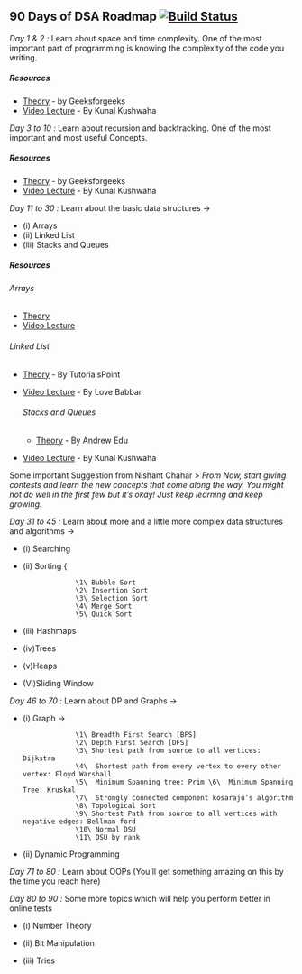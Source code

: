 ## 90 Days of DSA Roadmap [![Build Status](https://travis-ci.org/nannou-org/guide.svg?branch=master)](https://github.com/Supsource/90DaysDSA)

*Day 1 & 2 :*  Learn about space and time complexity. One of the most important part of programming is knowing the complexity of the code you writing.
##### Resources
- [Theory](https://www.geeksforgeeks.org/time-complexity-and-space-complexity/) - by Geeksforgeeks
- [Video Lecture](https://www.youtube.com/watch?v=mV3wrLBbuuE) - By Kunal Kushwaha

*Day 3 to 10 :* Learn about recursion and backtracking. One of the most important and most useful
Concepts. 
##### Resources
- [Theory](https://www.geeksforgeeks.org/introduction-to-backtracking-data-structure-and-algorithm-tutorials/#:~:text=Difference%20between%20Recursion%20and%20Backtracking,best%20result%20for%20the%20problem.) - by Geeksforgeeks
- [Video Lecture](https://www.youtube.com/playlist?list=PL9gnSGHSqcnp39cTyB1dTZ2pJ04Xmdrod) - By Kunal Kushwaha

*Day 11 to 30 :*  Learn about the basic data structures ->  

* (i) Arrays 
* (ii) Linked List 
* (iii) Stacks and Queues

##### Resources
 ###### Arrays 
- [Theory](https://www.geeksforgeeks.org/introduction-to-backtracking-data-structure-and-algorithm-tutorials/#:~:text=Difference%20between%20Recursion%20and%20Backtracking,best%20result%20for%20the%20problem.)
- [Video Lecture](https://www.youtube.com/playlist?list=PL9gnSGHSqcnp39cTyB1dTZ2pJ04Xmdrod)
 ###### Linked List 
 - [Theory](https://www.tutorialspoint.com/data_structures_algorithms/linked_list_algorithms.htm#:~:text=A%20linked%20list%20is%20a,used%20data%20structure%20after%20array.) - By TutorialsPoint
- [Video Lecture](https://www.youtube.com/playlist?list=PLDzeHZWIZsTr54_TH_NK4ibFojS4mmQA6) - By Love Babbar
 
  ###### Stacks and Queues
  - [Theory](https://www.andrew.cmu.edu/course/15-121/lectures/Stacks%20and%20Queues/Stacks%20and%20Queues.html) - By Andrew Edu
- [Video Lecture](https://www.youtube.com/watch?v=rHQI4mrJ3cg) - By Kunal Kushwaha


Some important Suggestion from Nishant Chahar > *From Now, start giving contests and learn the new concepts that come along the way.
                         You might not do well in the first few but it’s okay! Just keep learning and keep growing.*

*Day 31 to 45 :* Learn about more and a little more complex data structures and algorithms ->

* (i) Searching

* (ii) Sorting { 

                   \1\ Bubble Sort
                   \2\ Insertion Sort
                   \3\ Selection Sort
                   \4\ Merge Sort
                   \5\ Quick Sort
                   
* (iii) Hashmaps

* (iv)Trees 

* (v)Heaps 

* (Vi)Sliding Window

*Day 46 to 70 :*  Learn about DP and Graphs ->  

* (i) Graph -> 


                   \1\ Breadth First Search [BFS]  
                   \2\ Depth First Search [DFS] 
                   \3\ Shortest path from source to all vertices: Dijkstra 
                   \4\  Shortest path from every vertex to every other vertex: Floyd Warshall 
                   \5\  Minimum Spanning tree: Prim \6\  Minimum Spanning Tree: Kruskal  
                   \7\  Strongly connected component kosaraju’s algorithm 
                   \8\ Topological Sort  
                   \9\ Shortest Path from source to all vertices with negative edges: Bellman ford   
                   \10\ Normal DSU   
                   \11\ DSU by rank


* (ii) Dynamic Programming 



*Day 71 to 80 :*  Learn about OOPs (You’ll get something amazing on this by the time you reach here)


*Day 80 to 90 :*  Some more topics which will help you perform better in online tests 

* (i) Number Theory 

* (ii) Bit Manipulation

* (iii) Tries<br>


